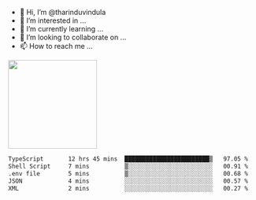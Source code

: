 - 👋 Hi, I’m @tharinduvindula
- 👀 I’m interested in ...
- 🌱 I’m currently learning ...
- 💞️ I’m looking to collaborate on ...
- 📫 How to reach me ...

<!---
tharinduvindula/tharinduvindula is a ✨ special ✨ repository because its `README.md` (this file) appears on your GitHub profile.
You can click the Preview link to take a look at your changes.
--->

<img height="180em" src="https://github-readme-stats.vercel.app/api?username=tharinduvindula&show_icons=true&hide_border=false&&count_private=true&include_all_commits=true" />


<!--START_SECTION:waka-->

```txt
TypeScript       12 hrs 45 mins  ████████████████████████▒   97.05 %
Shell Script     7 mins          ▒░░░░░░░░░░░░░░░░░░░░░░░░   00.91 %
.env file        5 mins          ▒░░░░░░░░░░░░░░░░░░░░░░░░   00.68 %
JSON             4 mins          ░░░░░░░░░░░░░░░░░░░░░░░░░   00.57 %
XML              2 mins          ░░░░░░░░░░░░░░░░░░░░░░░░░   00.27 %
```

<!--END_SECTION:waka-->
